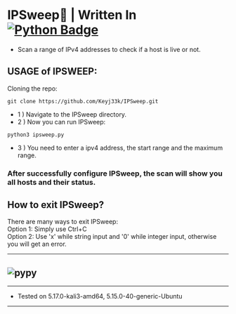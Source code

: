 # IPSweep:snake: | Written In <a href="https://www.python.org/"><img src="https://img.shields.io/badge/python-3670A0?style=for-the-badge&logo=python&logoColor=ffdd54" alt="Python Badge"/></a>

- Scan a range of IPv4 addresses to check if a host is live or not.

USAGE of IPSWEEP:
-------------------------------------------------------------------

Cloning the repo:
```
git clone https://github.com/Keyj33k/IPSweep.git
```
- 1 ) Navigate to the IPSweep directory.
- 2 ) Now you can run IPSweep:
```
python3 ipsweep.py 
```
- 3 ) You need to enter a ipv4 address, the start range and the maximum range.
### After successfully configure IPSweep, the scan will show you all hosts and their status.

How to exit IPSweep?
---
There are many ways to exit IPSweep:<br>
Option 1: Simply use Ctrl+C<br>
Option 2: Use 'x' while string input and '0' while integer input, otherwise you will get an error.

---
![pypy](https://raw.githubusercontent.com/Keyj33k/profiles/main/profile/pypy.jpeg)
---
---
  
- Tested on 5.17.0-kali3-amd64, 5.15.0-40-generic-Ubuntu
  
---

